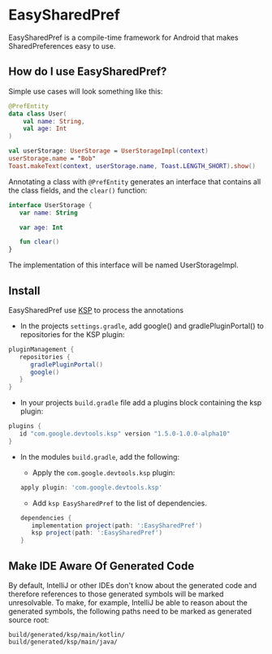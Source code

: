# EasySharedPref

EasySharedPref is a compile-time framework for Android that makes
SharedPreferences easy to use.

## How do I use EasySharedPref?
Simple use cases will look something like this:
```kotlin
@PrefEntity
data class User(
    val name: String,
    val age: Int
)

val userStorage: UserStorage = UserStorageImpl(context)
userStorage.name = "Bob"
Toast.makeText(context, userStorage.name, Toast.LENGTH_SHORT).show()
```
Annotating a class with `@PrefEntity` generates an interface that contains all the
class fields, and the `clear()` function:
```kotlin
interface UserStorage {
   var name: String

   var age: Int

   fun clear()
}
```
The implementation of this interface will be named UserStorageImpl.

## Install
EasySharedPref use [KSP](https://github.com/google/ksp) to process the annotations
* In the projects `settings.gradle`, add google() and gradlePluginPortal() to repositories for the KSP plugin:
```groovy
pluginManagement {
   repositories {
      gradlePluginPortal()
      google()
   }
}
  ```
* In your projects `build.gradle` file add a plugins block containing the ksp plugin:
```groovy
plugins {
   id "com.google.devtools.ksp" version "1.5.0-1.0.0-alpha10"
}
```
* In the modules `build.gradle`, add the following:
   * Apply the `com.google.devtools.ksp` plugin:
   ```groovy
   apply plugin: 'com.google.devtools.ksp'
   ```

   * Add `ksp EasySharedPref` to the list of dependencies.
   ```groovy
   dependencies {
      implementation project(path: ':EasySharedPref')
      ksp project(path: ':EasySharedPref')
   }
   ```

## Make IDE Aware Of Generated Code
By default, IntelliJ or other IDEs don't know about the generated code and therefore
references to those generated symbols will be marked unresolvable.
To make, for example, IntelliJ be able to reason about the generated symbols,
the following paths need to be marked as generated source root:
```
build/generated/ksp/main/kotlin/
build/generated/ksp/main/java/
```
